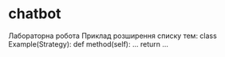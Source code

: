 # chatbot
Лабораторна робота
Приклад розширення списку тем:
class Example(Strategy):
    def method(self):
        ...
        return ...

